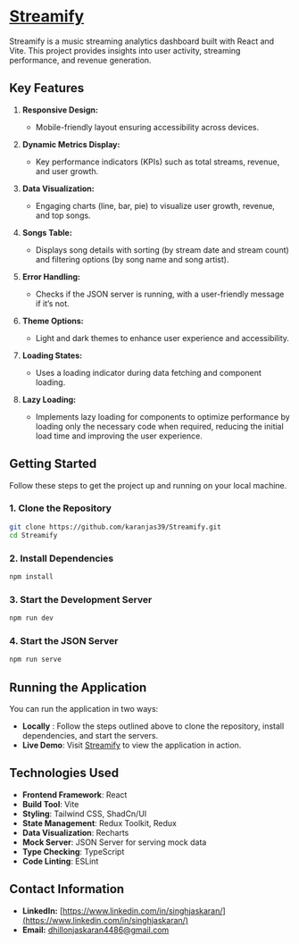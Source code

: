 # [Streamify](https://streamify-speedybrand.vercel.app/)

Streamify is a music streaming analytics dashboard built with React and Vite. This project provides insights into user activity, streaming performance, and revenue generation.

## Key Features

1. **Responsive Design:**

   - Mobile-friendly layout ensuring accessibility across devices.

2. **Dynamic Metrics Display:**

   - Key performance indicators (KPIs) such as total streams, revenue, and user growth.

3. **Data Visualization:**

   - Engaging charts (line, bar, pie) to visualize user growth, revenue, and top songs.

4. **Songs Table:**

   - Displays song details with sorting (by stream date and stream count) and filtering options (by song name and song artist).

5. **Error Handling:**

   - Checks if the JSON server is running, with a user-friendly message if it’s not.

6. **Theme Options:**

   - Light and dark themes to enhance user experience and accessibility.

7. **Loading States:**

   - Uses a loading indicator during data fetching and component loading.

8. **Lazy Loading:**
   - Implements lazy loading for components to optimize performance by loading only the necessary code when required, reducing the initial load time and improving the user experience.

## Getting Started

Follow these steps to get the project up and running on your local machine.

### 1. Clone the Repository

```bash
git clone https://github.com/karanjas39/Streamify.git
cd Streamify
```

### 2. Install Dependencies

```bash
npm install
```

### 3. Start the Development Server

```bash
npm run dev
```

### 4. Start the JSON Server

```bash
npm run serve
```

## Running the Application

You can run the application in two ways:

- **Locally** : Follow the steps outlined above to clone the repository, install dependencies, and start the servers.
- **Live Demo**: Visit [Streamify](https://streamify-speedybrand.vercel.app/) to view the application in action.

## Technologies Used

- **Frontend Framework**: React
- **Build Tool**: Vite
- **Styling**: Tailwind CSS, ShadCn/UI
- **State Management**: Redux Toolkit, Redux
- **Data Visualization**: Recharts
- **Mock Server**: JSON Server for serving mock data
- **Type Checking**: TypeScript
- **Code Linting**: ESLint

## Contact Information

- **LinkedIn:** [https://www.linkedin.com/in/singhjaskaran/](https://www.linkedin.com/in/singhjaskaran/)
- **Email:** [dhillonjaskaran4486@gmail.com](mailto:dhillonjaskaran4486@gmail.com)
